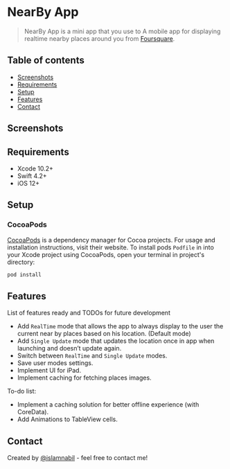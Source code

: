 # NearBy App
>NearBy App is a mini app that you use to A mobile app for displaying realtime nearby places around you from [Foursquare](https://developer.foursquare.com/docs/places-api/).

## Table of contents
* [Screenshots](#screenshots)
* [Requirements](#requirements)
* [Setup](#setup)
* [Features](#features)
* [Contact](#contact)


## Screenshots


## Requirements
* Xcode 10.2+
* Swift 4.2+
* iOS 12+

## Setup
### CocoaPods

[CocoaPods](https://cocoapods.org) is a dependency manager for Cocoa projects. For usage and installation instructions, visit their website. To install pods `Podfile` in  into your Xcode project using CocoaPods, open your terminal in project's directory:

```ruby
pod install
```

## Features
List of features ready and TODOs for future development
* Add `RealTime` mode that allows the app to always display to the user the current near by places based on his location. (Default mode)
* Add `Single Update` mode that updates the location once in app when launching and doesn’t update again.
* Switch between `RealTime` and `Single Update` modes.
* Save user modes settings.
* Implement UI for iPad.
* Implement caching for fetching places images.

To-do list:
* Implement a caching solution for better offline experience (with CoreData).
* Add Animations to TableView cells.

## Contact
Created by [@islamnabil](https://github.com/islamnabil) - feel free to contact me!

